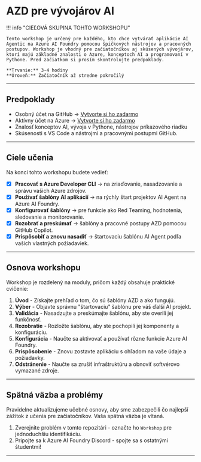 <!--
CO_OP_TRANSLATOR_METADATA:
{
  "original_hash": "e3a6c07efed58baba33b43c69174aef8",
  "translation_date": "2025-09-25T02:18:41+00:00",
  "source_file": "workshop/docs/instructions/0-Introduction.md",
  "language_code": "sk"
}
-->
# AZD pre vývojárov AI

!!! info "CIEĽOVÁ SKUPINA TOHTO WORKSHOPU"
   
    Tento workshop je určený pre každého, kto chce vytvárať aplikácie AI Agentic na Azure AI Foundry pomocou špičkových nástrojov a pracovných postupov. Workshop je vhodný pre začiatočníkov aj skúsených vývojárov, ktorí majú základné znalosti o Azure, konceptoch AI a programovaní v Pythone. Pred začiatkom si prosím skontrolujte predpoklady.

    **Trvanie:** 3-4 hodiny  
    **Úroveň:** Začiatočník až stredne pokročilý  

---

## Predpoklady

- Osobný účet na GitHub → [Vytvorte si ho zadarmo](https://github.com/signup)
- Aktívny účet na Azure → [Vytvorte si ho zadarmo](https://aka.ms/free)
- Znalosť konceptov AI, vývoja v Pythone, nástrojov príkazového riadku
- Skúsenosti s VS Code a nástrojmi a pracovnými postupmi GitHub.

---

## Ciele učenia

Na konci tohto workshopu budete vedieť:

- [X] **Pracovať s Azure Developer CLI** → na zriaďovanie, nasadzovanie a správu vašich Azure zdrojov.
- [X] **Používať šablóny AI aplikácií** → na rýchly štart projektov AI Agent na Azure AI Foundry.
- [X] **Konfigurovať šablóny** → pre funkcie ako Red Teaming, hodnotenia, sledovanie a monitorovanie.
- [X] **Rozobrať a preskúmať** → šablóny a pracovné postupy AZD pomocou GitHub Copilot.
- [X] **Prispôsobiť a znovu nasadiť** → štartovaciu šablónu AI Agent podľa vašich vlastných požiadaviek.

---

## Osnova workshopu

Workshop je rozdelený na moduly, pričom každý obsahuje praktické cvičenie:

1. **Úvod** - Získajte prehľad o tom, čo sú šablóny AZD a ako fungujú.
1. **Výber** - Objavte správnu "štartovaciu" šablónu pre váš ďalší AI projekt.
1. **Validácia** - Nasadzujte a preskúmajte šablónu, aby ste overili jej funkčnosť.
1. **Rozobratie** - Rozložte šablónu, aby ste pochopili jej komponenty a konfiguráciu.
1. **Konfigurácia** - Naučte sa aktivovať a používať rôzne funkcie Azure AI Foundry.
1. **Prispôsobenie** - Znovu zostavte aplikáciu s ohľadom na vaše údaje a požiadavky.
1. **Odstránenie** - Naučte sa zrušiť infraštruktúru a obnoviť softvérovo vymazané zdroje.

---

## Spätná väzba a problémy

Pravidelne aktualizujeme učebné osnovy, aby sme zabezpečili čo najlepší zážitok z učenia pre začiatočníkov. Vaša spätná väzba je vítaná.

1. Zverejnite problém v tomto repozitári - označte ho `Workshop` pre jednoduchšiu identifikáciu.
1. Pripojte sa k Azure AI Foundry Discord - spojte sa s ostatnými študentmi!

---

